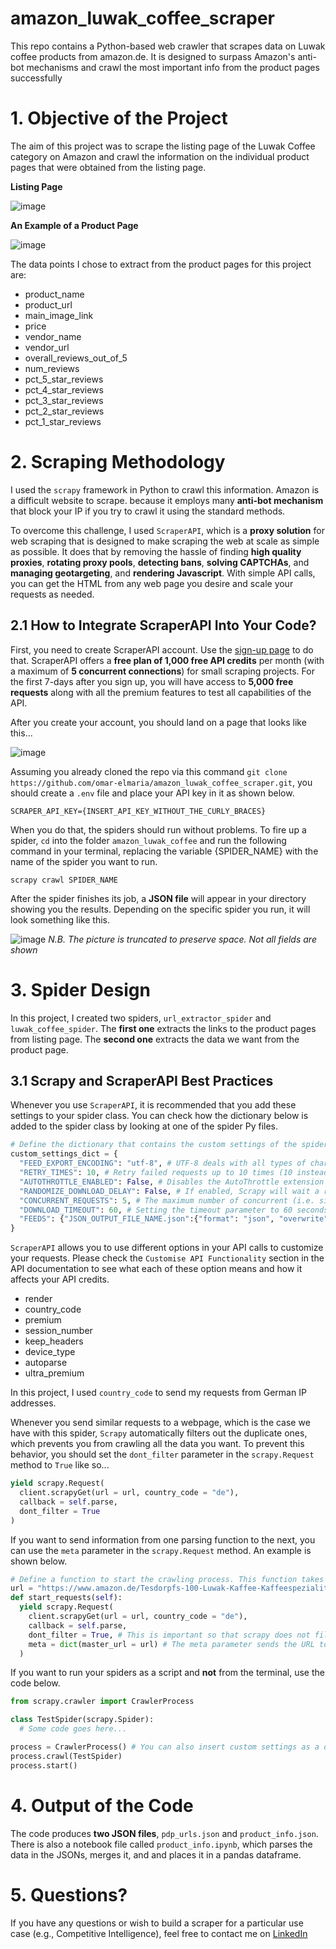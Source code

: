 # amazon_luwak_coffee_scraper
This repo contains a Python-based web crawler that scrapes data on Luwak coffee products from amazon.de. It is designed to surpass Amazon's anti-bot mechanisms and crawl the most important info from the product pages successfully

# 1. Objective of the Project
The aim of this project was to scrape the listing page of the Luwak Coffee category on Amazon and crawl the information on the individual product pages that were obtained from the listing page.

**Listing Page**

![image](https://user-images.githubusercontent.com/98691360/198840230-92704ddd-feb9-4f72-9225-389a698187f1.png)

**An Example of a Product Page**

![image](https://user-images.githubusercontent.com/98691360/198840268-a105828b-26c8-4789-ae05-dd55b5f3c741.png)

The data points I chose to extract from the product pages for this project are:
- product_name
- product_url
- main_image_link
- price
- vendor_name
- vendor_url
- overall_reviews_out_of_5
- num_reviews
- pct_5_star_reviews
- pct_4_star_reviews
- pct_3_star_reviews
- pct_2_star_reviews
- pct_1_star_reviews

# 2. Scraping Methodology
I used the ```scrapy``` framework in Python to crawl this information. Amazon is a difficult website to scrape. because it employs many **anti-bot mechanism** that block your IP if you try to crawl it using the standard methods.

To overcome this challenge, I used ```ScraperAPI```, which is a **proxy solution** for web scraping that is designed to make scraping the web at scale as simple as possible. It does that by removing the hassle of finding **high quality proxies**, **rotating proxy pools**, **detecting bans**, **solving CAPTCHAs**, and **managing geotargeting**, and **rendering Javascript**. With simple API calls, you can get the HTML from any web page you desire and scale your requests as needed.

## 2.1 How to Integrate ScraperAPI Into Your Code?
First, you need to create ScraperAPI account. Use the [sign-up page](https://dashboard.scraperapi.com/signup) to do that. ScraperAPI offers a **free plan of 1,000 free API credits** per month (with a maximum of **5 concurrent connections**) for small scraping projects. For the first 7-days after you sign up, you will have access to **5,000 free requests** along with all the premium features to test all capabilities of the API.

After you create your account, you should land on a page that looks like this...

![image](https://user-images.githubusercontent.com/98691360/198832083-12a3bc7e-d8a4-492e-bb61-2f3e93db98ed.png)

Assuming you already cloned the repo via this command ```git clone https://github.com/omar-elmaria/amazon_luwak_coffee_scraper.git```, you should create a ```.env``` file and place your API key in it as shown below.
```
SCRAPER_API_KEY={INSERT_API_KEY_WITHOUT_THE_CURLY_BRACES}
```
When you do that, the spiders should run without problems. To fire up a spider, ```cd``` into the folder ```amazon_luwak_coffee``` and run the following command in your terminal, replacing the variable {SPIDER_NAME} with the name of the spider you want to run.
```
scrapy crawl SPIDER_NAME
```
After the spider finishes its job, a **JSON file** will appear in your directory showing you the results. Depending on the specific spider you run, it will look something like this.

![image](https://user-images.githubusercontent.com/98691360/198840826-99803bc8-7e39-49ea-9389-f243abbf1aab.png)
_N.B. The picture is truncated to preserve space. Not all fields are shown_

# 3. Spider Design
In this project, I created two spiders, ```url_extractor_spider``` and ```luwak_coffee_spider```. The **first one** extracts the links to the product pages from listing page. The **second one** extracts the data we want from the product page.

## 3.1 Scrapy and ScraperAPI Best Practices
Whenever you use ```ScraperAPI```, it is recommended that you add these settings to your spider class. You can check how the dictionary below is added to the spider class by looking at one of the spider Py files.
```python
# Define the dictionary that contains the custom settings of the spiders. This will be used in all other spiders
custom_settings_dict = {
  "FEED_EXPORT_ENCODING": "utf-8", # UTF-8 deals with all types of characters
  "RETRY_TIMES": 10, # Retry failed requests up to 10 times (10 instead of 3 because Fiverr is a hard site to scrape)
  "AUTOTHROTTLE_ENABLED": False, # Disables the AutoThrottle extension (recommended to be used with proxy services unless the website is tough to crawl)
  "RANDOMIZE_DOWNLOAD_DELAY": False, # If enabled, Scrapy will wait a random amount of time (between 0.5 * DOWNLOAD_DELAY and 1.5 * DOWNLOAD_DELAY) while fetching requests from the same website
  "CONCURRENT_REQUESTS": 5, # The maximum number of concurrent (i.e. simultaneous) requests that will be performed by the Scrapy downloader
  "DOWNLOAD_TIMEOUT": 60, # Setting the timeout parameter to 60 seconds as per the ScraperAPI documentation
  "FEEDS": {"JSON_OUTPUT_FILE_NAME.json":{"format": "json", "overwrite": True}} # Export to a JSON file with an overwrite functionality
}
```

```ScraperAPI``` allows you to use different options in your API calls to customize your requests. Please check the ```Customise API Functionality``` section in the API documentation to see what each of these option means and how it affects your API credits.
- render
- country_code
- premium
- session_number
- keep_headers
- device_type
- autoparse
- ultra_premium

In this project, I used ```country_code``` to send my requests from German IP addresses.

Whenever you send similar requests to a webpage, which is the case we have with this spider, ```Scrapy``` automatically filters out the duplicate ones, which prevents you from crawling all the data you want. To prevent this behavior, you should set the ```dont_filter``` parameter in the ```scrapy.Request``` method to ```True``` like so...
```python
yield scrapy.Request(
  client.scrapyGet(url = url, country_code = "de"),
  callback = self.parse,
  dont_filter = True
)
```

If you want to send information from one parsing function to the next, you can use the ```meta``` parameter in the ```scrapy.Request``` method. An example is shown below.
```python
# Define a function to start the crawling process. This function takes the URLs from cat_page_urls_list
url = "https://www.amazon.de/Tesdorpfs-100-Luwak-Kaffee-Kaffeespezialit%C3%A4t/dp/B08HW1B69H"
def start_requests(self):
  yield scrapy.Request(
    client.scrapyGet(url = url, country_code = "de"),
    callback = self.parse,
    dont_filter = True, # This is important so that scrapy does not filter out similar requests. We want all requests to be sent
    meta = dict(master_url = url) # The meta parameter sends the URL to the parse function and you can access it by typing response.meta["master_url"]
  )
```

If you want to run your spiders as a script and **not** from the terminal, use the code below.
```python
from scrapy.crawler import CrawlerProcess

class TestSpider(scrapy.Spider):
  # Some code goes here...

process = CrawlerProcess() # You can also insert custom settings as a dictionary --> CrawlerProcess(settings={"CONCURRENT_REQUESTS": 5}) 
process.crawl(TestSpider)
process.start()
```

# 4. Output of the Code
The code produces **two JSON files**, ```pdp_urls.json``` and ```product_info.json```. There is also a notebook file called ```product_info.ipynb```, which parses the data in the JSONs, merges it, and and places it in a pandas dataframe.

# 5. Questions?
If you have any questions or wish to build a scraper for a particular use case (e.g., Competitive Intelligence), feel free to contact me on [LinkedIn](https://www.linkedin.com/in/omar-elmaria/)

